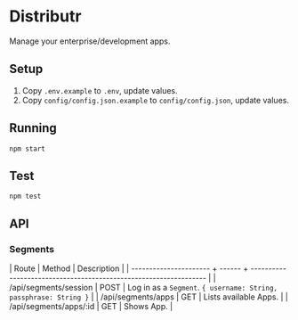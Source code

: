 # Distributr

Manage your enterprise/development apps.

## Setup

1. Copy `.env.example` to `.env`, update values.
2. Copy `config/config.json.example` to `config/config.json`, update values.

## Running

`npm start`

## Test

`npm test`

## API

### Segments

| Route                  | Method | Description                                                       |
| ---------------------- + ------ + ----------------------------------------------------------------- |
| /api/segments/session  | POST   | Log in as a `Segment`. `{ username: String, passphrase: String }` |
| /api/segments/apps     | GET    | Lists available Apps.                                             |
| /api/segments/apps/:id | GET    | Shows App.                                                        |
